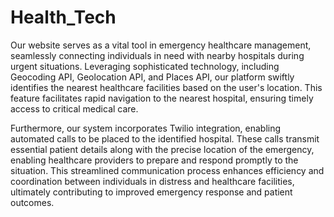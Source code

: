 # Health_Tech
Our website serves as a vital tool in emergency healthcare management, seamlessly connecting individuals in need with nearby hospitals during urgent situations. Leveraging sophisticated technology, including Geocoding API, Geolocation API, and Places API, our platform swiftly identifies the nearest healthcare facilities based on the user's location. This feature facilitates rapid navigation to the nearest hospital, ensuring timely access to critical medical care.

Furthermore, our system incorporates Twilio integration, enabling automated calls to be placed to the identified hospital. These calls transmit essential patient details along with the precise location of the emergency, enabling healthcare providers to prepare and respond promptly to the situation. This streamlined communication process enhances efficiency and coordination between individuals in distress and healthcare facilities, ultimately contributing to improved emergency response and patient outcomes.
